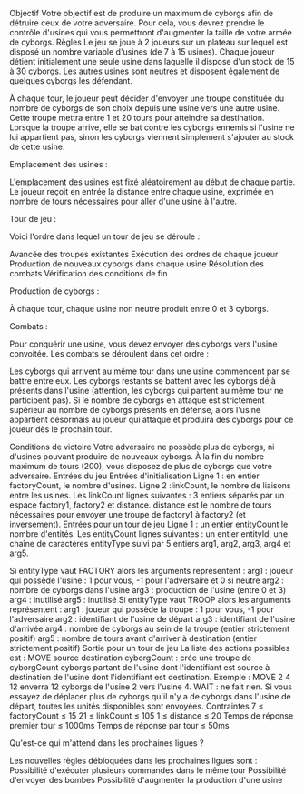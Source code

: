 Objectif
Votre objectif est de produire un maximum de cyborgs afin de détruire ceux de votre adversaire. Pour cela, vous devrez prendre le contrôle d'usines qui vous permettront d'augmenter la taille de votre armée de cyborgs.
 	Règles
Le jeu se joue à 2 joueurs sur un plateau sur lequel est disposé un nombre variable d'usines (de 7 à 15 usines). Chaque joueur détient initialement une seule usine dans laquelle il dispose d'un stock de 15 à 30 cyborgs. Les autres usines sont neutres et disposent également de quelques cyborgs les défendant.

À chaque tour, le joueur peut décider d'envoyer une troupe constituée du nombre de cyborgs de son choix depuis une usine vers une autre usine. Cette troupe mettra entre 1 et 20 tours pour atteindre sa destination. Lorsque la troupe arrive, elle se bat contre les cyborgs ennemis si l'usine ne lui appartient pas, sinon les cyborgs viennent simplement s'ajouter au stock de cette usine.

Emplacement des usines :

L'emplacement des usines est fixé aléatoirement au début de chaque partie. Le joueur reçoit en entrée la distance entre chaque usine, exprimée en nombre de tours nécessaires pour aller d'une usine à l'autre.

Tour de jeu :

Voici l'ordre dans lequel un tour de jeu se déroule :

Avancée des troupes existantes
Exécution des ordres de chaque joueur
Production de nouveaux cyborgs dans chaque usine
Résolution des combats
Vérification des conditions de fin
 

Production de cyborgs :

À chaque tour, chaque usine non neutre produit entre 0 et 3 cyborgs.


 

Combats :

Pour conquérir une usine, vous devez envoyer des cyborgs vers l'usine convoitée. Les combats se déroulent dans cet ordre :

Les cyborgs qui arrivent au même tour dans une usine commencent par se battre entre eux.
Les cyborgs restants se battent avec les cyborgs déjà présents dans l'usine (attention, les cyborgs qui partent au même tour ne participent pas).
Si le nombre de cyborgs en attaque est strictement supérieur au nombre de cyborgs présents en défense, alors l'usine appartient désormais au joueur qui attaque et produira des cyborgs pour ce joueur dès le prochain tour.

 

 
Conditions de victoire
Votre adversaire ne possède plus de cyborgs, ni d'usines pouvant produire de nouveaux cyborgs.
À la fin du nombre maximum de tours (200), vous disposez de plus de cyborgs que votre adversaire.
 	Entrées du jeu
Entrées d'initialisation
Ligne 1 : en entier factoryCount, le nombre d'usines.
Ligne 2 :linkCount, le nombre de liaisons entre les usines.
Les linkCount lignes suivantes : 3 entiers séparés par un espace factory1, factory2 et distance. distance est le nombre de tours nécessaires pour envoyer une troupe de factory1 à factory2 (et inversement).
Entrées pour un tour de jeu
Ligne 1 : un entier entityCount le nombre d'entités.
Les entityCount lignes suivantes : un entier entityId, une chaîne de caractères entityType suivi par 5 entiers arg1, arg2, arg3, arg4 et arg5.

Si entityType vaut FACTORY alors les arguments représentent :
arg1 : joueur qui possède l'usine : 1 pour vous, -1 pour l'adversaire et 0 si neutre
arg2 : nombre de cyborgs dans l'usine
arg3 : production de l'usine (entre 0 et 3)
arg4 : inutilisé
arg5 : inutilisé
Si entityType vaut TROOP alors les arguments représentent :
arg1 : joueur qui possède la troupe : 1 pour vous, -1 pour l'adversaire
arg2 : identifiant de l'usine de départ
arg3 : identifiant de l'usine d'arrivée
arg4 : nombre de cyborgs au sein de la troupe (entier strictement positif)
arg5 : nombre de tours avant d'arriver à destination (entier strictement positif)
Sortie pour un tour de jeu
La liste des actions possibles est :
MOVE source destination cyborgCount : crée une troupe de cyborgCount cyborgs partant de l'usine dont l'identifiant est source à destination de l'usine dont l'identifiant est destination. Exemple : MOVE 2 4 12 enverra 12 cyborgs de l'usine 2 vers l'usine 4.
WAIT : ne fait rien.
Si vous essayez de déplacer plus de cyborgs qu'il n'y a de cyborgs dans l'usine de départ, toutes les unités disponibles sont envoyées.
Contraintes
7 ≤ factoryCount ≤ 15
21 ≤ linkCount ≤ 105
1 ≤ distance ≤ 20
Temps de réponse premier tour ≤ 1000ms
Temps de réponse par tour ≤ 50ms

Qu'est-ce qui m'attend dans les prochaines ligues ?

Les nouvelles règles débloquées dans les prochaines ligues sont :
Possibilité d'exécuter plusieurs commandes dans le même tour
Possibilité d'envoyer des bombes
Possibilité d'augmenter la production d'une usine